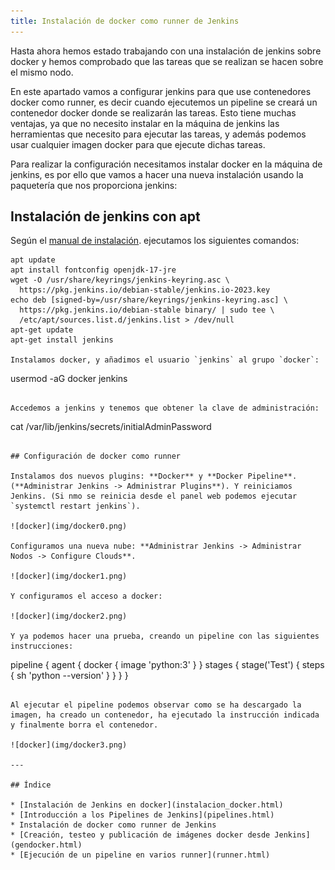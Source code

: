 ```yaml
---
title: Instalación de docker como runner de Jenkins
---
```


Hasta ahora hemos estado trabajando con una instalación de jenkins sobre docker y hemos comprobado que las tareas que se realizan se hacen sobre el mismo nodo.

En este apartado vamos a configurar jenkins para que use contenedores docker como runner, es decir cuando ejecutemos un pipeline se creará un contenedor docker donde se realizarán las tareas. Esto tiene muchas ventajas, ya que no necesito instalar en la máquina de jenkins las herramientas que necesito para ejecutar las tareas, y además podemos usar cualquier imagen docker para que ejecute dichas tareas.

Para realizar la configuración necesitamos instalar docker en la máquina de jenkins, es por ello que vamos a hacer una nueva instalación usando la paquetería que nos proporciona jenkins:

## Instalación de jenkins con apt

Según el [manual de instalación](https://www.jenkins.io/doc/book/installing/linux/#debianubuntu). ejecutamos los siguientes comandos:

```
apt update
apt install fontconfig openjdk-17-jre
wget -O /usr/share/keyrings/jenkins-keyring.asc \
  https://pkg.jenkins.io/debian-stable/jenkins.io-2023.key
echo deb [signed-by=/usr/share/keyrings/jenkins-keyring.asc] \
  https://pkg.jenkins.io/debian-stable binary/ | sudo tee \
  /etc/apt/sources.list.d/jenkins.list > /dev/null
apt-get update
apt-get install jenkins

Instalamos docker, y añadimos el usuario `jenkins` al grupo `docker`:

``````
usermod -aG docker jenkins
```

Accedemos a jenkins y tenemos que obtener la clave de administración:

```
cat /var/lib/jenkins/secrets/initialAdminPassword
```

## Configuración de docker como runner

Instalamos dos nuevos plugins: **Docker** y **Docker Pipeline**. (**Administrar Jenkins -> Administrar Plugins**). Y reiniciamos Jenkins. (Si nmo se reinicia desde el panel web podemos ejecutar `systemctl restart jenkins`).

![docker](img/docker0.png)

Configuramos una nueva nube: **Administrar Jenkins -> Administrar Nodos -> Configure Clouds**.

![docker](img/docker1.png)

Y configuramos el acceso a docker:

![docker](img/docker2.png)

Y ya podemos hacer una prueba, creando un pipeline con las siguientes instrucciones:

```
pipeline {
    agent {
        docker { image 'python:3' }
    }
    stages {
        stage('Test') {
            steps {
                sh 'python --version'
            }
        }
    }
}
```

Al ejecutar el pipeline podemos observar como se ha descargado la imagen, ha creado un contenedor, ha ejecutado la instrucción indicada y finalmente borra el contenedor.

![docker](img/docker3.png)

---

## Índice

* [Instalación de Jenkins en docker](instalacion_docker.html)
* [Introducción a los Pipelines de Jenkins](pipelines.html)
* Instalación de docker como runner de Jenkins
* [Creación, testeo y publicación de imágenes docker desde Jenkins](gendocker.html)
* [Ejecución de un pipeline en varios runner](runner.html)
